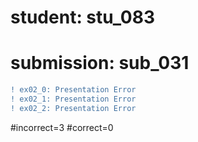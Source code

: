# student: stu_083
# submission: sub_031

```diff
! ex02_0: Presentation Error
! ex02_1: Presentation Error
! ex02_2: Presentation Error
```
#incorrect=3
#correct=0
